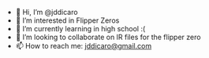 - 👋 Hi, I’m @jddicaro
- 👀 I’m interested in Flipper Zeros
- 🌱 I’m currently learning in high school :(
- 💞️ I’m looking to collaborate on IR files for the flipper zero
- 📫 How to reach me: jddicaro@gmail.com

<!---
jddicaro/jddicaro is a ✨ special ✨ repository because its `README.md` (this file) appears on your GitHub profile.
You can click the Preview link to take a look at your changes.
--->
